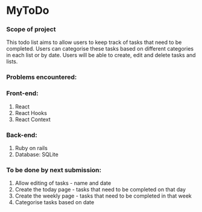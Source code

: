 # MyToDo

### Scope of project
This todo list aims to allow users to keep track of tasks that need to be completed. Users can categorise these tasks based on different categories in each list or by date. Users will be able to create, edit and delete tasks and lists.

### Problems encountered:





### Front-end:
1. React
1. React Hooks
1. React Context

### Back-end:
1. Ruby on rails
1. Database: SQLite


### To be done by next submission:
1. Allow editing of tasks - name and date
2. Create the today page - tasks that need to be completed on that day
3. Create the weekly page - tasks that need to be completed in that week
4. Categorise tasks based on date
